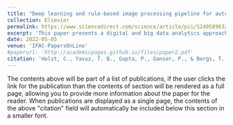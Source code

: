 ```yaml
---
title: "Deep learning and rule-based image processing pipeline for automated metal cutting tool wear detection and measurement"
collection: Elsevier
permalink: https://www.sciencedirect.com/science/article/pii/S2405896322002506
excerpt: 'This paper presents a digital and big data analytics approach to quantify metal cutting tool wear, employing a pipeline of deep learning for processing images and a rule-based method for measuring wear along the cutting edge. The automated system enables inline tool wear detection and measurement within CNC machining applications.'
date: 2022-05-05
venue: 'IFAC-PapersOnLine'
#paperurl: 'http://academicpages.github.io/files/paper2.pdf'
citation: 'Holst, C., Yavuz, T. B., Gupta, P., Ganser, P., & Bergs, T. (2022). &quot;Deep learning and rule-based image processing pipeline for automated metal cutting tool wear detection and measurement.&quot; <i>IFAC-PapersOnLine, 55(2), 534–539</i>.'
---
```


The contents above will be part of a list of publications, if the user clicks the link for the publication than the contents of section will be rendered as a full page, allowing you to provide more information about the paper for the reader. When publications are displayed as a single page, the contents of the above "citation" field will automatically be included below this section in a smaller font.
